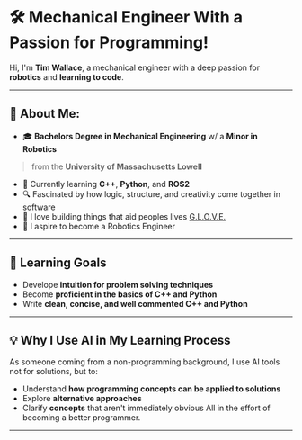# 🛠️ Mechanical Engineer With a Passion for Programming!

Hi, I'm **Tim Wallace**, a mechanical engineer with a deep passion for **robotics** and **learning to code**.

---

## 🤖 About Me:
- 🎓 **Bachelors Degree in Mechanical Engineering** w/ a **Minor in Robotics**
>from the **University of Massachusetts Lowell** 
- 📖 Currently learning **C++**, **Python**, and **ROS2**  
- 🔍 Fascinated by how logic, structure, and creativity come together in software  
- 🤝 I love building things that aid peoples lives [G.L.O.V.E.](https://github.com/Twall0/G.L.O.V.E.)
- 💭 I aspire to become a Robotics Engineer

---

## 🧠 Learning Goals
- Develope **intuition for problem solving techniques**
- Become **proficient in the basics of C++ and Python**
- Write **clean, concise, and well commented C++ and Python**

---

## 💡 Why I Use AI in My Learning Process
As someone coming from a non-programming background, I use AI tools not for solutions, but to:
- Understand **how programming concepts can be applied to solutions**
- Explore **alternative approaches**
- Clarify **concepts** that aren't immediately obvious
All in the effort of becoming a better programmer.

---


